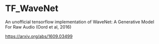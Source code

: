 # TF_WaveNet
An unofficial tensorflow implementation of WaveNet: A Generative Model For Raw Audio (Oord et al, 2016)

https://arxiv.org/abs/1609.03499
